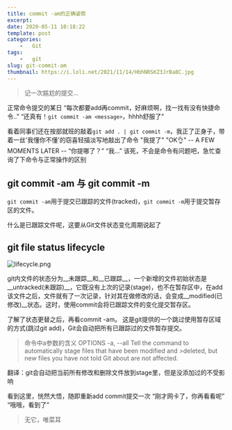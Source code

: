 ```yaml
---
title: commit -am的正确姿势
excerpt: 
date: 2020-05-11 10:18:22
template: post
categories:
	-	Git
tags: 
	-	git
slug: git-commit-am
thumbnail: https://i.loli.net/2021/11/14/HbhNRSKZ3JrBa8C.jpg
---
```


> 记一次尴尬的提交...

正常命令提交的某日
“每次都要add再commit，好麻烦啊，找一找有没有快捷命令..”
“还真有！` git commit -am <message> `，hhhh舒服了”

看着同事们还在按部就班的敲着` git add . | git commit -m `，我正了正身子，带着一丝'我懂你不懂'的窃喜轻描淡写地敲出了命令
"我提了"
"OK👌"
-- A FEW MOMENTS LATER --
“你提哪了？”
“我...”
该死，不会是命令有问题吧，急忙查询了下命令与正常操作的区别

## git commit -am 与 git commit -m
` git commit -am `用于提交已跟踪的文件(tracked)，`git commit -m`用于提交暂存区的文件。

什么是已跟踪文件呢，这要从Git文件状态变化周期说起了

## git file status lifecycle
![lifecycle.png](https://i.loli.net/2020/05/11/WHxyFlS38t9ivcX.png)

git内文件的状态分为__未跟踪__和__已跟踪__，一个新增的文件初始状态是__untracked(未跟踪)__，它既没有上次的记录(stage)，也不在暂存区中，在add该文件之后，文件就有了一次记录，针对其在做修改的话，会变成__modified(已修改)__状态。这时，使用commit会将已跟踪文件的变化提交暂存区。

了解了状态更替之后，再看commit -am。
这是git提供的一个跳过使用暂存区域的方式(跳过git add)，Git会自动把所有已跟踪过的文件暂存提交。

> 命令中a参数的含义
> OPTIONS
> -a, --all
> Tell the command to automatically stage files that have been modified and >deleted, but new files you have not told Git about are not affected.

翻译：git会自动把当前所有修改和删除文件放到stage里，但是没添加过的不受影响

看到这里，恍然大悟，随即重新add commit提交一次
“刚才网卡了，你再看看呢”
“哦哦，看到了”

> 无它，唯菜耳